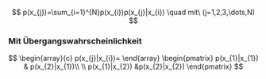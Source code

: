 $$
p(x_{j})=\sum_{i=1}^{N}p(x_{i})p(x_{j}|x_{i}) \quad mit\ (j=1,2,3,\dots,N)
$$


### Mit Übergangswahrscheinlichkeit

$$
\begin{array}{c}
p(x_{j}|x_{i})=
\end{array}
\begin{pmatrix}
p(x_{1}|x_{1}) & p(x_{2}|x_{1})\\ \\
p(x_{1}|x_{2}) &p(x_{2}|x_{2})
\end{pmatrix}
$$
